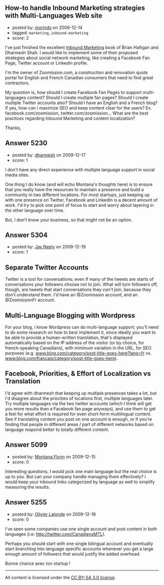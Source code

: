 ## How-to handle Inbound Marketing strategies with Multi-Languages Web site

- posted by: [morindo](https://stackexchange.com/users/-1/1939-morindo) on 2009-12-14
- tagged: `marketing`, `inbound-marketing`
- score: 2

I've just finished the excellent [Inbound Marketing][1] book of Brian Halligan and Dharmesh Shah. I would like to implement some of their proposed strategies about social network marketing, like creating a Facebook Fan Page, Twitter account or Linkedin profile. 

I'm the owner of Zoomission.com, a construction and renovation quote portal for English and French Canadian consumers that need to find great contractors.

My question is, how should I create Facebook Fan Pages to support multi-languages content? Should I create multiple fan pages? Should I create multiple Twitter accounts also? Should I have an English and a French blog? If yes, how can I maximize SEO and keep content clear for the users? Ex. facebook.com/zoomission, twitter.com/zoomission... What are the best practices regarding Inbound Marketing and content localization?

Thanks,

  [1]: http://www.amazon.com/Inbound-Marketing-Found-Google-Social/dp/0470499311/ref=sr_1_1?ie=UTF8&s=books&qid=1260827996&sr=8-1


## Answer 5230

- posted by: [dharmesh](https://stackexchange.com/users/-1/4-dharmesh) on 2009-12-17
- score: 1

I don't have any direct experience with multiple language support in social media sites.

One thing I do know (and will echo Montana's thoughts here) is to ensure that you really have the resources to maintain a presence and build a community in two different locations.  For most startups, just keeping up with one presence on Twitter, Facebook and LinkedIn is a decent amount of work.  I'd try to pick one point of focus to start and worry about layering in the other language over time.

But, I don't know your business, so that might not be an option.


## Answer 5304

- posted by: [Jay Neely](https://stackexchange.com/users/-1/1801-jay-neely) on 2009-12-19
- score: 1

## Separate Twitter Accounts ##
Twitter is a tool for conversations; even if many of the tweets are starts of conversations your followers choose not to join. What will turn followers off, though, are tweets that start conversations they *can't* join, because they don't understand them. I'd have an @Zoomission account, and an @ZoomissionFr account.

## Multi-Language Blogging with Wordpress ##
For your blog, I know Wordpress can do multi-language support; you'll need to do some research on how to best implement it, since ideally you want to be able to provide a human-written translation, that's displayed automatically based on the IP address of the visitor (or by choice, for french-speaking Canadians), with minimum variation in the URL, for SEO purposes (e.g. www.blog.com/category/post-title-goes-here?lang=fr vs. www.blog.com/francais/category/post-title-goes-here).

## Facebook, Priorities, & Effort of Localization vs Translation ##

I'd agree with dharmesh that keeping up multiple presences takes a lot, but I'd disagree about the priorities of locations first, multiple languages later. Try multiple languages via the two twitter accounts (which I think will get you more results than a Facebook fan page anyways), and use them to get a feel for what effort is required for even short-form multilingual content. See if translating content you post on one account is enough, or if you're finding that people in different areas / part of different networks based on language respond better to totally different content.


## Answer 5099

- posted by: [Montana Flynn](https://stackexchange.com/users/-1/1646-montana-flynn) on 2009-12-15
- score: 0

Interesting questions, I would pick one main language but the real choice is up to you.  But can your company handle managing them effectively?   I would keep your inbound links categorized by language as well to simplify measuring the results.  


## Answer 5255

- posted by: [Olivier Lalonde](https://stackexchange.com/users/-1/1030-olivier-lalonde) on 2009-12-18
- score: 0

<p>I've seen some companies use one single account and post content in both languages (i.e: <a href="http://twitter.com/CanadiensMTL" rel="nofollow">http://twitter.com/CanadiensMTL</a>). </p>

<p>Perhaps you should start with one single bilingual account and eventually start branching into language specific accounts whenever you get a large enough amount of followers that would justify the added overhead.</p>

<p>Bonne chance avec ton startup !</p>




---

All content is licensed under the [CC BY-SA 3.0 license](https://creativecommons.org/licenses/by-sa/3.0/).
